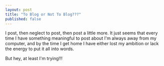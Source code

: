 ```yaml
---
layout: post
title: "To Blog or Not To Blog???"
published: false
---
```


I post, then neglect to post, then post a little more.  It just seems that every time I have something meaningful to post about I'm always away from my computer, and by the time I get home I have either lost my ambition or lack the energy to put it all into words.

But hey, at least I'm trying!!!